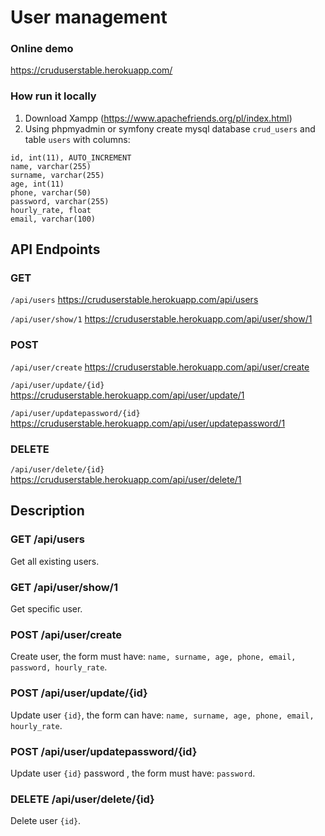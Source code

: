 # User management
### Online demo
https://cruduserstable.herokuapp.com/

### How run it locally

1. Download Xampp (https://www.apachefriends.org/pl/index.html)
2. Using phpmyadmin or symfony create mysql database `crud_users` and table `users` with columns:
```
id, int(11), AUTO_INCREMENT
name, varchar(255)
surname, varchar(255)
age, int(11)
phone, varchar(50)
password, varchar(255)
hourly_rate, float
email, varchar(100)	
```

## API Endpoints

### GET
`/api/users` https://cruduserstable.herokuapp.com/api/users

`/api/user/show/1` https://cruduserstable.herokuapp.com/api/user/show/1
### POST
`/api/user/create` https://cruduserstable.herokuapp.com/api/user/create

`/api/user/update/{id}` https://cruduserstable.herokuapp.com/api/user/update/1

`/api/user/updatepassword/{id}` https://cruduserstable.herokuapp.com/api/user/updatepassword/1
### DELETE
`/api/user/delete/{id}` https://cruduserstable.herokuapp.com/api/user/delete/1

## Description
### GET /api/users
Get all existing users.
### GET /api/user/show/1
Get specific user.
### POST /api/user/create
Create user, the form must have: `name, surname, age, phone, email, password, hourly_rate`.
### POST /api/user/update/{id}
Update user `{id}`, the form can have: `name, surname, age, phone, email, hourly_rate`.
### POST /api/user/updatepassword/{id}
Update user `{id}` password , the form must have: `password`.
### DELETE /api/user/delete/{id}
Delete user `{id}`.
